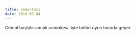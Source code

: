 ```yaml
---
title: cemaltesi
date: 2010-09-04
---
```


Cemal başlatır ancak *cemaltesi*: işte bütün oyun burada geçer.
